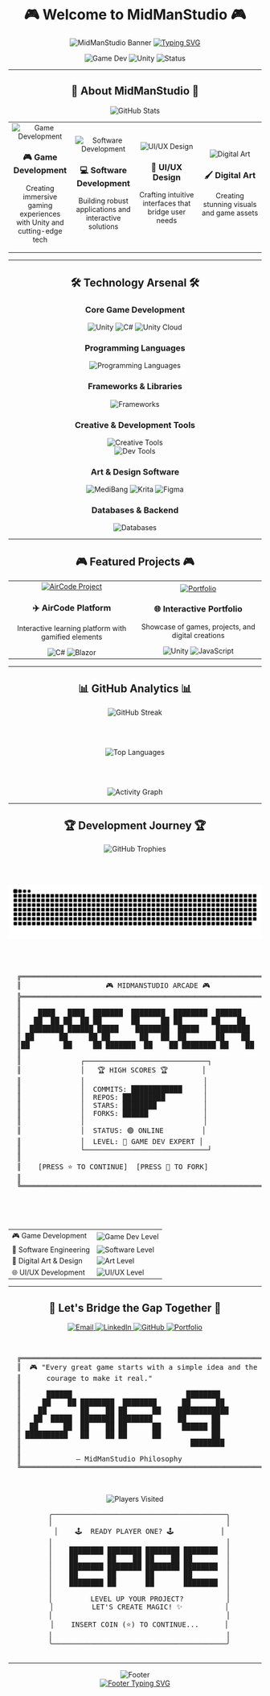 # <div align="center">🎮 Welcome to MidManStudio 🎮</div>

<div align="center">
  
  <!-- Animated gradient banner -->
  <img src="https://capsule-render.vercel.app/api?type=waving&color=gradient&customColorList=6,11,20,24,33&height=200&section=header&text=MidManStudio&fontSize=60&fontAlign=50&fontAlignY=35&desc=Bridging%20the%20Gap%20Between%20Vision%20and%20Reality&descAlign=50&descAlignY=55&animation=twinkling" alt="MidManStudio Banner" />
  
  <!-- Typing animation -->
  <a href="https://git.io/typing-svg">
    <img src="https://readme-typing-svg.demolab.com?font=Fira+Code&size=22&duration=3000&pause=1000&color=FF6B35&center=true&vCenter=true&multiline=true&width=600&height=100&lines=Game+Developer+%7C+Digital+Artist;Unity+Specialist+%7C+Full-Stack+Creator;Bridging+Ideas+to+Interactive+Experiences" alt="Typing SVG" />
  </a>
  
  <!-- Animated badges -->
  <p>
    <img src="https://img.shields.io/badge/Primary-Game%20Development-orange?style=for-the-badge&logo=unity&logoColor=white" alt="Game Dev" />
    <img src="https://img.shields.io/badge/Engine-Unity-black?style=for-the-badge&logo=unity&logoColor=white" alt="Unity" />
    <img src="https://img.shields.io/badge/Status-Creating%20Amazing%20Games-brightgreen?style=for-the-badge&logo=gamepad&logoColor=white" alt="Status" />
  </p>
  
</div>

---

## <div align="center">🌟 About MidManStudio 🌟</div>

<div align="center">
  <img src="https://github-readme-stats.vercel.app/api?username=mid-d-man&show_icons=true&theme=radical&hide_border=true&bg_color=0d1117&title_color=FF6B35&icon_color=FF6B35&text_color=58a6ff&ring_color=FF6B35" alt="GitHub Stats" />
</div>

<table align="center">
  <tr>
    <td align="center" width="25%">
      <img src="https://img.icons8.com/nolan/64/unity.png" alt="Game Development" />
      <h3>🎮 Game Development</h3>
      <p>Creating immersive gaming experiences with Unity and cutting-edge tech</p>
    </td>
    <td align="center" width="25%">
      <img src="https://img.icons8.com/nolan/64/code.png" alt="Software Development" />
      <h3>💻 Software Development</h3>
      <p>Building robust applications and interactive solutions</p>
    </td>
    <td align="center" width="25%">
      <img src="https://img.icons8.com/nolan/64/design.png" alt="UI/UX Design" />
      <h3>🎨 UI/UX Design</h3>
      <p>Crafting intuitive interfaces that bridge user needs</p>
    </td>
    <td align="center" width="25%">
      <img src="https://img.icons8.com/nolan/64/digital-art.png" alt="Digital Art" />
      <h3>🖌️ Digital Art</h3>
      <p>Creating stunning visuals and game assets</p>
    </td>
  </tr>
</table>

---

## <div align="center">🛠️ Technology Arsenal 🛠️</div>

<div align="center">

### Core Game Development
<p>
  <img src="https://img.shields.io/badge/Unity-000000?style=for-the-badge&logo=unity&logoColor=white" alt="Unity" />
  <img src="https://img.shields.io/badge/C%23-239120?style=for-the-badge&logo=c-sharp&logoColor=white" alt="C#" />
  <img src="https://img.shields.io/badge/Unity%20Cloud-000000?style=for-the-badge&logo=unity&logoColor=white" alt="Unity Cloud" />
</p>

### Programming Languages
<p>
  <img src="https://skillicons.dev/icons?i=cs,cpp,rust,js,html,css&perline=6&theme=dark" alt="Programming Languages" />
</p>

### Frameworks & Libraries
<p>
  <img src="https://skillicons.dev/icons?i=dotnet,blazor,react,nodejs&perline=4&theme=dark" alt="Frameworks" />
</p>

### Creative & Development Tools
<p>
  <img src="https://skillicons.dev/icons?i=figma,blender,unity,rider&perline=4&theme=dark" alt="Creative Tools" />
  <br>
  <img src="https://skillicons.dev/icons?i=visualstudio,vscode,git,github&perline=4&theme=dark" alt="Dev Tools" />
</p>

### Art & Design Software
<p>
  <img src="https://img.shields.io/badge/MediBang%20Paint-FF6B6B?style=for-the-badge&logo=paint-brush&logoColor=white" alt="MediBang" />
  <img src="https://img.shields.io/badge/Krita-3BABFF?style=for-the-badge&logo=krita&logoColor=white" alt="Krita" />
  <img src="https://img.shields.io/badge/Figma-F24E1E?style=for-the-badge&logo=figma&logoColor=white" alt="Figma" />
</p>

### Databases & Backend
<p>
  <img src="https://skillicons.dev/icons?i=firebase,supabase,mysql,postgresql&perline=4&theme=dark" alt="Databases" />
</p>

</div>

---

## <div align="center">🎮 Featured Projects 🎮</div>

<div align="center">
  
  <table>
    <tr>
      <td align="center" width="50%">
        <a href="https://mid-d-man.github.io/AirCode/">
          <img src="https://github-readme-stats.vercel.app/api/pin/?username=mid-d-man&repo=AirCode&theme=radical&hide_border=true&bg_color=0d1117&title_color=FF6B35&icon_color=FF6B35&text_color=58a6ff" alt="AirCode Project" />
        </a>
        <br>
        <h3>✈️ AirCode Platform</h3>
        <p>Interactive learning platform with gamified elements</p>
        <img src="https://img.shields.io/badge/C%23-239120?style=for-the-badge&logo=c-sharp&logoColor=white" alt="C#" />
        <img src="https://img.shields.io/badge/Blazor-512BD4?style=for-the-badge&logo=blazor&logoColor=white" alt="Blazor" />
      </td>
      <td align="center" width="50%">
        <a href="https://github.com/mid-d-man">
          <img src="https://github-readme-stats.vercel.app/api/pin/?username=mid-d-man&repo=mid-d-man&theme=radical&hide_border=true&bg_color=0d1117&title_color=FF6B35&icon_color=FF6B35&text_color=58a6ff" alt="Portfolio" />
        </a>
        <br>
        <h3>🌐 Interactive Portfolio</h3>
        <p>Showcase of games, projects, and digital creations</p>
        <img src="https://img.shields.io/badge/Unity-000000?style=for-the-badge&logo=unity&logoColor=white" alt="Unity" />
        <img src="https://img.shields.io/badge/JavaScript-F7DF1E?style=for-the-badge&logo=javascript&logoColor=black" alt="JavaScript" />
      </td>
    </tr>
  </table>
  
</div>

---

## <div align="center">📊 GitHub Analytics 📊</div>

<div align="center">
  
  <img src="https://github-readme-streak-stats.herokuapp.com/?user=mid-d-man&theme=radical&hide_border=true&background=0d1117&stroke=FF6B35&ring=FF6B35&fire=FF6B35&currStreakLabel=FF6B35" alt="GitHub Streak" />
  
  <br><br>
  
  <img src="https://github-readme-stats.vercel.app/api/top-langs/?username=mid-d-man&layout=compact&theme=radical&hide_border=true&bg_color=0d1117&title_color=FF6B35&text_color=58a6ff" alt="Top Languages" />
  
  <br><br>
  
  <!-- Activity Graph -->
  <img src="https://github-readme-activity-graph.vercel.app/graph?username=mid-d-man&theme=tokyo-night&hide_border=true&bg_color=0d1117&color=FF6B35&line=FF6B35&point=58a6ff" alt="Activity Graph" />
  
</div>

---

## <div align="center">🏆 Development Journey 🏆</div>

<div align="center">
  
  <img src="https://github-profile-trophy.vercel.app/?username=mid-d-man&theme=radical&no-frame=true&no-bg=true&margin-w=4&column=4" alt="GitHub Trophies" />
  
  <br><br>
  
  <!-- Game-themed contribution snake -->
  <img src="https://raw.githubusercontent.com/platane/snk/output/github-contribution-grid-snake-dark.svg" alt="Snake Game - Eating Contributions!" />
  
  <br><br>
  
  <!-- ASCII Game Console -->
  <pre>
  ╔══════════════════════════════════════════════════════════════╗
  ║                    🎮 MIDMANSTUDIO ARCADE 🎮                 ║
  ╠══════════════════════════════════════════════════════════════╣
  ║                                                              ║
  ║    ████   ████  ███████  ████████  ████████  ██████          ║
  ║   ██  ██ ██  ██ ██       ██     ██ ██       ██    ██         ║
  ║  ████████ ██████ █████    ████████  █████    ████████         ║
  ║ ██      ██     ██ ██       ██   ██  ██       ██    ██         ║
  ║██        ██     ██ ███████  ██    ██ ████████ ██    ██         ║
  ║                                                              ║
  ║              ┌─────────────────────────────┐                 ║
  ║              │   🏆 HIGH SCORES 🏆        │                 ║
  ║              │                            │                 ║
  ║              │  COMMITS: ████████████     │                 ║
  ║              │  REPOS: ██████████         │                 ║
  ║              │  STARS: ████████           │                 ║
  ║              │  FORKS: ██████             │                 ║
  ║              │                            │                 ║
  ║              │  STATUS: 🟢 ONLINE         │                 ║
  ║              │  LEVEL: 🎯 GAME DEV EXPERT │                 ║
  ║              └─────────────────────────────┘                 ║
  ║                                                              ║
  ║    [PRESS ⭐ TO CONTINUE]  [PRESS 🍴 TO FORK]               ║
  ║                                                              ║
  ╚══════════════════════════════════════════════════════════════╝
  </pre>
  
  <br><br>
  
  <!-- Custom game-style progress bars -->
  <table align="center">
    <tr>
      <td>🎮 Game Development</td>
      <td>
        <img src="https://progress-bar.dev/95/?scale=100&title=Expert&width=200&color=FF6B35" alt="Game Dev Level" />
      </td>
    </tr>
    <tr>
      <td>🔧 Software Engineering</td>
      <td>
        <img src="https://progress-bar.dev/88/?scale=100&title=Advanced&width=200&color=6C63FF" alt="Software Level" />
      </td>
    </tr>
    <tr>
      <td>🎨 Digital Art & Design</td>
      <td>
        <img src="https://progress-bar.dev/85/?scale=100&title=Advanced&width=200&color=FF69B4" alt="Art Level" />
      </td>
    </tr>
    <tr>
      <td>🌐 UI/UX Development</td>
      <td>
        <img src="https://progress-bar.dev/80/?scale=100&title=Skilled&width=200&color=00D4AA" alt="UI/UX Level" />
      </td>
    </tr>
  </table>
  
</div>

---

## <div align="center">💬 Let's Bridge the Gap Together 💬</div>

<div align="center">
  
  <p>
    <a href="mailto:contact@midmanstudio.com">
      <img src="https://img.shields.io/badge/Email-D14836?style=for-the-badge&logo=gmail&logoColor=white" alt="Email" />
    </a>
    <a href="https://linkedin.com/company/MidManStudio">
      <img src="https://img.shields.io/badge/LinkedIn-0077B5?style=for-the-badge&logo=linkedin&logoColor=white" alt="LinkedIn" />
    </a>
    <a href="https://github.com/mid-d-man">
      <img src="https://img.shields.io/badge/GitHub-100000?style=for-the-badge&logo=github&logoColor=white" alt="GitHub" />
    </a>
    <a href="https://mid-d-man.github.io">
      <img src="https://img.shields.io/badge/Portfolio-FF5722?style=for-the-badge&logo=gamepad&logoColor=white" alt="Portfolio" />
    </a>
  </p>
  
  <br>
  
  <!-- Game-themed quote with ASCII art -->
  <pre>
  ╔════════════════════════════════════════════════════════════╗
  ║  🎮 "Every great game starts with a simple idea and the    ║
  ║      courage to make it real."                             ║
  ║                                                            ║
  ║      ██████                           ████████             ║
  ║     ██    ██ ████████  ████████      ██      ██            ║
  ║    ██        ██    ██ ██      ██    ████████████            ║
  ║   ██  █████  ████████ ████████      ██      ██             ║
  ║  ██      ██  ██    ██ ██      ██     ██████ ██             ║
  ║ ██████████   ██    ██ ██      ██            ██             ║
  ║                                        ████████            ║
  ║                                                            ║
  ║             — MidManStudio Philosophy                      ║
  ╚════════════════════════════════════════════════════════════╝
  </pre>
  
  <br>
  
  <!-- Visitor Counter with retro game theme -->
  <img src="https://visitcount.itsvg.in/api?id=mid-d-man&icon=5&color=12" alt="Players Visited" />
  
  <!-- ASCII Game Over Screen -->
  <pre>
  ╭─────────────────────────────────────────╮
  │                                         │
  │    🕹️  READY PLAYER ONE? 🕹️           │
  │                                         │
  │    ████████ ████████ ████████ ████████  │
  │    ██       ██    ██ ██    ██ ██        │
  │    ████████ ████████ ████████ ████████  │
  │    ██       ██       ██       ██        │
  │    ████████ ██       ██       ████████  │
  │                                         │
  │         LEVEL UP YOUR PROJECT?          │
  │         LET'S CREATE MAGIC! ✨          │
  │                                         │
  │    INSERT COIN (⭐) TO CONTINUE...      │
  │                                         │
  ╰─────────────────────────────────────────╯
  </pre>
  
</div>

---

<div align="center">
  
  <!-- Animated footer with game theme -->
  <img src="https://capsule-render.vercel.app/api?type=waving&color=gradient&customColorList=6,11,20,24,33&height=120&section=footer&text=Game%20Over?%20Nah,%20Just%20Getting%20Started!&fontSize=24&fontAlign=50&fontAlignY=75&desc=Let's%20create%20the%20next%20big%20thing%20together&descAlign=50&descAlignY=90&animation=fadeIn" alt="Footer" />
  
  <br>
  
  <!-- Game-themed animated text -->
  <a href="https://git.io/typing-svg">
    <img src="https://readme-typing-svg.demolab.com?font=Fira+Code&size=16&duration=4000&pause=1000&color=FF6B35&center=true&vCenter=true&width=600&lines=🎮+Building+games+that+matter;🤝+Open+for+collaborations+and+game+jams;🚀+Turning+your+wildest+ideas+into+playable+reality;⭐+Star+if+you+love+what+you+see!" alt="Footer Typing SVG" />
  </a>
  
</div>

<!-- Hidden image preloading for better performance -->
<div style="display: none;">
  <img src="https://img.icons8.com/nolan/64/unity.png" alt="preload" />
  <img src="https://img.icons8.com/nolan/64/code.png" alt="preload" />
  <img src="https://img.icons8.com/nolan/64/design.png" alt="preload" />
  <img src="https://img.icons8.com/nolan/64/digital-art.png" alt="preload" />
</div>
